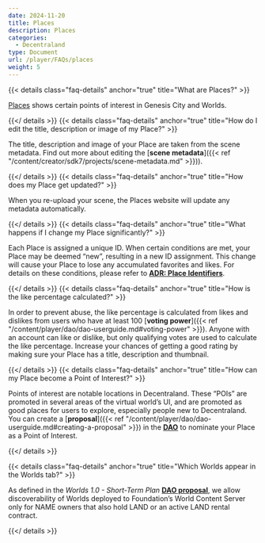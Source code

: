 ```yaml
---
date: 2024-11-20
title: Places
description: Places
categories:
  - Decentraland
type: Document
url: /player/FAQs/places
weight: 5
---
```


{{< details class="faq-details" anchor="true" title="What are Places?" >}}

[Places](https://decentraland.org/places/) shows certain points of interest in Genesis City and Worlds.

{{</ details >}}
{{< details class="faq-details" anchor="true" title="How do I edit the title, description or image of my Place?" >}}

The title, description and image of your Place are taken from the scene metadata. Find out more about editing the [**scene metadata**]({{< ref "/content/creator/sdk7/projects/scene-metadata.md" >}})).

{{</ details >}}
{{< details class="faq-details" anchor="true" title="How does my Place get updated?" >}}

When you re-upload your scene, the Places website will update any metadata automatically.

{{</ details >}}
{{< details class="faq-details" anchor="true" title="What happens if I change my Place significantly?" >}}

Each Place is assigned a unique ID. When certain conditions are met, your Place may be deemed “new”, resulting in a new ID assignment. This change will cause your Place to lose any accumulated favorites and likes. For details on these conditions, please refer to [**ADR: Place Identifiers**](https://adr.decentraland.org/adr/ADR-186).

{{</ details >}}
{{< details class="faq-details" anchor="true" title="How is the like percentage calculated?" >}}

In order to prevent abuse, the like percentage is calculated from likes and dislikes from users who have at least 100 [**voting power**]({{< ref "/content/player/dao/dao-userguide.md#voting-power" >}}). Anyone with an account can like or dislike, but only qualifying votes are used to calculate the like percentage.
Increase your chances of getting a good rating by making sure your Place has a title, description and thumbnail.

{{</ details >}}
{{< details class="faq-details" anchor="true" title="How can my Place become a Point of Interest?" >}}

Points of interest are notable locations in Decentraland. These “POIs” are promoted in several areas of the virtual world’s UI, and are promoted as good places for users to explore, especially people new to Decentraland.
You can create a [**proposal**]({{< ref "/content/player/dao/dao-userguide.md#creating-a-proposal" >}}) in the [**DAO**](https://decentraland.org/dao/en/) to nominate your Place as a Point of Interest.

{{</ details >}}

{{< details class="faq-details" anchor="true" title="Which Worlds appear in the Worlds tab?" >}}

As defined in the *Worlds 1.0 - Short-Term Plan* [**DAO proposal**](https://decentraland.org/governance/proposal/?id=e712bb50-e822-11ed-b8f1-75dbe089d333/), we allow discoverability of Worlds deployed to Foundation’s World Content Server only for NAME owners that also hold LAND or an active LAND rental contract.

{{</ details >}}
